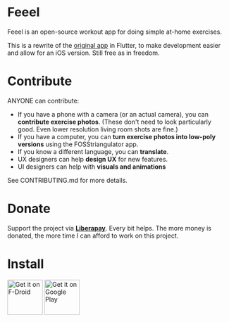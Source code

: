 Feeel
=====

Feeel is an open-source workout app for doing simple at-home exercises.

This is a rewrite of the [original app](https://gitlab.com/enjoyingfoss/feeel-legacy) in Flutter, to make development easier and allow for an iOS version. Still free as in freedom.

Contribute
====

ANYONE can contribute:
- If you have a phone with a camera (or an actual camera), you can **contribute exercise photos**. (These don't need to look particularly good. Even lower resolution living room shots are fine.)
- If you have a computer, you can **turn exercise photos into low-poly versions** using the FOSStriangulator app.
- If you know a different language, you can **translate**.
- UX designers can help **design UX** for new features.
- UI designers can help with **visuals and animations**

See CONTRIBUTING.md for more details.

Donate
=======
Support the project via **[Liberapay](https://liberapay.com/Feeel/)**. Every bit helps. The more money is donated, the more time I can afford to work on this project.

Install
====
[<img src="https://f-droid.org/badge/get-it-on.png"
      alt="Get it on F-Droid"
      height="80">](https://f-droid.org/packages/com.enjoyingfoss.feeel/)
[<img src="https://play.google.com/intl/en_us/badges/images/generic/en-play-badge.png"
      alt="Get it on Google Play"
      height="80">](https://play.google.com/store/apps/details?id=com.enjoyingfoss.feeel)
